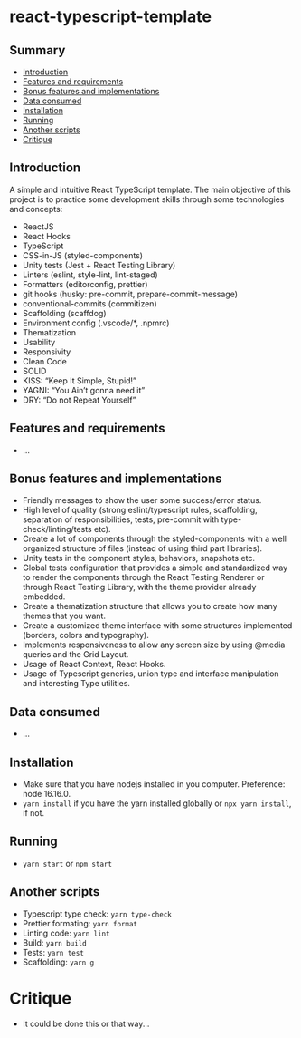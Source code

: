 # react-typescript-template

## Summary

- [Introduction](#introduction)
- [Features and requirements](#features-and-requirements)
- [Bonus features and implementations](#bonus-features-and-implementations)
- [Data consumed](#data-consumed)
- [Installation](#installation)
- [Running](#running)
- [Another scripts](#another-scripts)
- [Critique](#critique)

## Introduction

A simple and intuitive React TypeScript template.
The main objective of this project is to practice some development skills through some technologies and concepts:

- ReactJS
- React Hooks
- TypeScript
- CSS-in-JS (styled-components)
- Unity tests (Jest + React Testing Library)
- Linters (eslint, style-lint, lint-staged)
- Formatters (editorconfig, prettier)
- git hooks (husky: pre-commit, prepare-commit-message)
- conventional-commits (commitizen)
- Scaffolding (scaffdog)
- Environment config (.vscode/\*, .npmrc)
- Thematization
- Usability
- Responsivity
- Clean Code
- SOLID
- KISS: “Keep It Simple, Stupid!”
- YAGNI: “You Ain’t gonna need it”
- DRY: “Do not Repeat Yourself”

## Features and requirements

- ...

## Bonus features and implementations

- Friendly messages to show the user some success/error status.
- High level of quality (strong eslint/typescript rules, scaffolding, separation of responsibilities, tests, pre-commit with type-check/linting/tests etc).
- Create a lot of components through the styled-components with a well organized structure of files (instead of using third part libraries).
- Unity tests in the component styles, behaviors, snapshots etc.
- Global tests configuration that provides a simple and standardized way to render the components through the React Testing Renderer or through React Testing Library, with the theme provider already embedded.
- Create a thematization structure that allows you to create how many themes that you want.
- Create a customized theme interface with some structures implemented (borders, colors and typography).
- Implements responsiveness to allow any screen size by using @media queries and the Grid Layout.
- Usage of React Context, React Hooks.
- Usage of Typescript generics, union type and interface manipulation and interesting Type utilities.

## Data consumed

- ...

## Installation

- Make sure that you have nodejs installed in you computer. Preference: node 16.16.0.
- `yarn install` if you have the yarn installed globally or `npx yarn install`, if not.

## Running

- `yarn start` or `npm start`

## Another scripts

- Typescript type check: `yarn type-check`
- Prettier formating: `yarn format`
- Linting code: `yarn lint`
- Build: `yarn build`
- Tests: `yarn test`
- Scaffolding: `yarn g`

# Critique

- It could be done this or that way...
